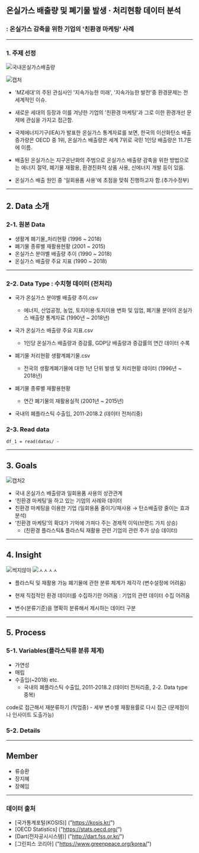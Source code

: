 
## 온실가스 배출량 및 폐기물 발생 · 처리현황 데이터 분석
### : 온실가스 감축을 위한 기업의 '친환경 마케팅' 사례
---------------------------------------------------------------
### 1. 주제 선정
![국내온실가스배출량](https://user-images.githubusercontent.com/75402257/107905961-53b24600-6f93-11eb-8799-b57a4512f920.PNG)

![캡처](https://user-images.githubusercontent.com/75402257/107906452-7ee96500-6f94-11eb-9a64-caf305ba0909.PNG)
- 'MZ세대'의 주된 관심사인 '지속가능한 미래', '지속가능한 발전'중 환경문제는 전세계적인 이슈.
- 새로운 세대의 등장과 이를 겨냥한 기업의 '친환경 마케팅'과 그로 이한 환경개선 문제에 관심을 가지고 접근함. 
  

- 국제에너지기구(IEA)가 발표한 온실가스 통계자료를 보면, 한국의 이산화탄소 배출 증가량은 OECD 중 1위, 
  온실가스 배출량은 세계 7위로 국민 1인당 배출량은 11.7톤에 이름.
  
- 배출된 온실가스는 지구온난화의 주범으로 온실가스 배출량 감축을 위한 방법으로는 
에너지 절약, 폐기물 재활용, 환경친화적 상품 사용, 신에너지 개발 등이 있음.

- 온실가스 배출 원인 중 '일회용품 사용'에 초점을 맞춰 진행하고자 함.(추가수정부)
-------------------------------------------------------------------
## 2. Data 소개

  ### 2-1. 원본 Data
  
- 생활계 폐기물_처리현황 (1996 ~ 2018)
- 폐기물 종류별 재활용현황 (2001 ~ 2015)
- 온실가스 분야별 배출량 추이 (1990 ~ 2018)
- 온실가스 배출량 주요 지표 (1990 ~ 2018)
   
 ---------------------------------------------------------------
 
   ### 2-2. Data Type : 수치형 데이터 (전처리)

- 국가 온실가스 분야별 배출량 추이.csv
  - 에너지, 산업공정, 농업, 토지이용·토지이용 변화 및 임업, 폐기물 분야의 온실가스 배출량 통계자료 (1990년 ~ 2018년)
  
- 국가 온실가스 배출량 주요 지표.csv
  - 1인당 온실가스 배출량과 증감률, GDP당 배출량과 증감률의 연간 데이터 수록
  
- 폐기물 처리현황 생활계폐기물.csv  
  - 전국의 생활계폐기물에 대한 1년 단위 발생 및 처리현황 데이터 (1996년 ~ 2018년)
  
- 폐기물 종류별 재활용현황
  - 연간 폐기물의 재활용실적 (2001년 ~ 2015년)
  
- 국내의 폐플라스틱 수출입, 2011-2018.2 (데이터 전처리중)

 ### 2-3. Read data
 
 
```
df_1 = read(datas/ -
```
---------------------------------------------------------------
## 3. Goals


![캡처2](https://user-images.githubusercontent.com/75402257/107906489-9c1e3380-6f94-11eb-89a3-9f50f06464ef.PNG)


 - 국내 온실가스 배출량과 일회용품 사용의 상관관계 
 - ‘친환경 마케팅’을 하고 있는 기업의 사례와 데이터
  - 친환경 마케팅을 이용한 기업 (일회용품 줄이기/재사용 → 탄소배출량 줄이는 효과 분석)
 - ‘친환경 마케팅’의 확대가 기억에 가져다 주는 경제적 이익(브랜드 가치 상승) 
    - (친환경 플라스틱& 플라스틱 재활용 관련 기업의 관련 주가 상승 데이터)


----------------------------------------------------------------
## 4. Insight

![썩지않아](https://user-images.githubusercontent.com/75402257/107908916-798f1900-6f9a-11eb-9c34-8336c23a5848.PNG) ![ㅅㅅㅅㅅ](https://user-images.githubusercontent.com/75402257/107908925-7eec6380-6f9a-11eb-95ff-735663ac2679.PNG)

 - 플라스틱 및 재활용 가능 폐기물에 관한 분류 체계가 제각각 (변수설정에 어려움)
  
 - 현재 직접적인 환경 데이터를 수집하기란 어려움 : 기업의 관련 데이터 수집 어려움
 
 - 변수(분류기준)을 명확히 분류해서 제시하는 데이터 구분 
 
----------------------------------------------------------------
## 5. Process

### 5-1. Variables(플라스틱류 분류 체계)

- 가연성
- 매립
- 수출입(~2018) etc.
  - 국내의 폐플라스틱 수출입, 2011-2018.2 (데이터 전처리중, 2-2. Data type 중복)

code로 접근해서 재분류하기 (작업중) - 세부 변수별 재활용률로 다시 접근 (문제점이나 인사이트 도출가능)

### 5-2. Details


----------------------------------------------------------------

## Member
- 류승환
- 장지혜
- 장혜임

-----------------------------------------------------------------
### 데이터 출처

- [국가통계포털(KOSIS)] ("https://kosis.kr/")
- [OECD Statistics] ("https://stats.oecd.org/")
- [Dart(전자공시시스템)] ("http://dart.fss.or.kr/")
- [그린피스 코리아] ("https://www.greenpeace.org/korea/")
